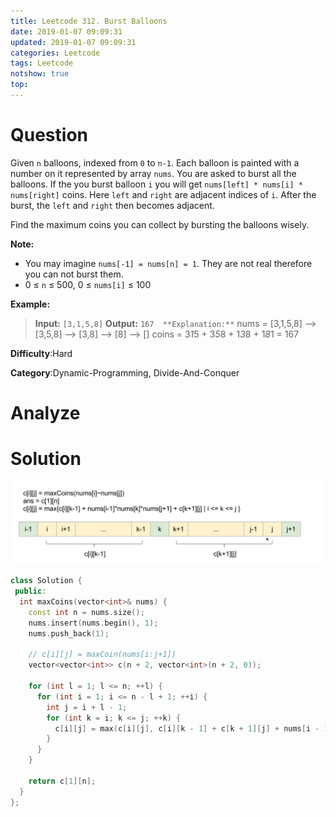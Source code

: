 ```yaml
---
title: Leetcode 312. Burst Balloons
date: 2019-01-07 09:09:31
updated: 2019-01-07 09:09:31
categories: Leetcode
tags: Leetcode
notshow: true
top:
---
```


# Question

Given  `n`  balloons, indexed from  `0`  to  `n-1`. Each balloon is painted with a number on it represented by array  `nums`. You are asked to burst all the balloons. If the you burst balloon  `i`  you will get  `nums[left] * nums[i] * nums[right]`  coins. Here  `left`  and  `right`  are adjacent indices of  `i`. After the burst, the  `left`  and  `right`  then becomes adjacent.

Find the maximum coins you can collect by bursting the balloons wisely.

**Note:**

- You may imagine  `nums[-1] = nums[n] = 1`. They are not real therefore you can not burst them.
- 0 ≤  `n`  ≤ 500, 0 ≤  `nums[i]`  ≤ 100

**Example:**

> **Input:** `[3,1,5,8]`
> **Output:** `167 
> **Explanation:**` nums = [3,1,5,8] --> [3,5,8] -->   [3,8]   -->  [8]  --> [] coins =  3*1*5      +  3*5*8    +  1*3*8      + 1*8*1   = 167

**Difficulty**:Hard

**Category**:Dynamic-Programming, Divide-And-Conquer

<!-- more -->

# Analyze

# Solution

![](/images/in-post/2019-01-07-Leetcode-312-Burst-Balloons/2019-01-07-20-31-26.png)

```cpp
class Solution {
 public:
  int maxCoins(vector<int>& nums) {
    const int n = nums.size();
    nums.insert(nums.begin(), 1);
    nums.push_back(1);

    // c[i][j] = maxCoin(nums[i:j+1])
    vector<vector<int>> c(n + 2, vector<int>(n + 2, 0));

    for (int l = 1; l <= n; ++l) {
      for (int i = 1; i <= n - l + 1; ++i) {
        int j = i + l - 1;
        for (int k = i; k <= j; ++k) {
          c[i][j] = max(c[i][j], c[i][k - 1] + c[k + 1][j] + nums[i - 1] * nums[k] * nums[j + 1]);
        }
      }
    }

    return c[1][n];
  }
};
```

<!-- TODO:怎么可以得到第一层的循环条件是对应的长度呢 -->